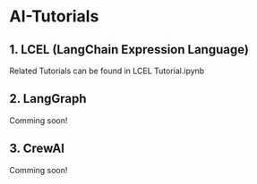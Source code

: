 # AI-Tutorials

## 1. LCEL (LangChain Expression Language)
Related Tutorials can be found in LCEL Tutorial.ipynb

## 2. LangGraph
Comming soon!

## 3. CrewAI
Comming soon!